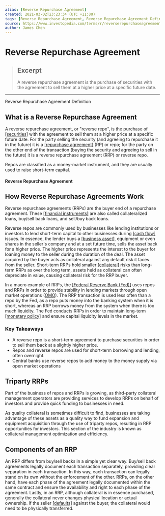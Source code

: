 ```yaml
---
alias: [Reverse Repurchase Agreement]
created: 2021-03-02T23:23:34 (UTC +11:00)
tags: [Reverse Repurchase Agreement, Reverse Repurchase Agreement Definition]
source: https://www.investopedia.com/terms/r/reverserepurchaseagreement.asp
author: James Chen
---
```


# Reverse Repurchase Agreement

> ## Excerpt
> A reverse repurchase agreement is the purchase of securities with the agreement to sell them at a higher price at a specific future date.

---

Reverse Repurchase Agreement Definition
## What is a Reverse Repurchase Agreement

A reverse repurchase agreement, or "reverse repo", is the purchase of [[securities]](https://www.investopedia.com/terms/s/security.asp) with the agreement to sell them at a higher price at a specific future date. For the party selling the security (and agreeing to repurchase it in the future) it is a [[repurchase agreement]](https://www.investopedia.com/terms/r/repurchaseagreement.asp) (RP) or repo; for the party on the other end of the transaction (buying the security and agreeing to sell in the future) it is a reverse repurchase agreement (RRP) or reverse repo.

Repos are classified as a money-market instrument, and they are usually used to raise short-term capital.

#### Reverse Repurchase Agreement

## How Reverse Repurchase Agreements Work

Reverse repurchase agreements (RRPs) are the buyer end of a repurchase agreement. These [[financial instruments]](https://www.investopedia.com/terms/f/financialinstrument.asp) are also called collateralized loans, buy/sell back loans, and sell/buy back loans.

Reverse repos are commonly used by businesses like lending institutions or investors to lend short-term capital to other businesses during [[cash flow]](https://www.investopedia.com/terms/c/cashflow.asp) issues. In essence, the lender buys a [[business asset]](https://www.investopedia.com/terms/b/business-asset.asp), equipment or even shares in the seller's company and at a set future time, sells the asset back for a higher price. The higher price represents the interest to the buyer for loaning money to the seller during the duration of the deal. The asset acquired by the buyer acts as collateral against any default risk it faces from the seller. Short-term RRPs hold smaller [[collateral]](https://www.investopedia.com/terms/c/collateral.asp) risks than long-term RRPs as over the long term, assets held as collateral can often depreciate in value, causing collateral risk for the RRP buyer.

In a macro example of RRPs, the [[Federal Reserve Bank (Fed)]](https://www.investopedia.com/terms/f/federalreservebank.asp) uses repos and RRPs in order to provide stability in lending markets through open market operations ([OMO](https://www.investopedia.com/terms/o/openmarketoperations.asp)). The RRP transaction is used less often than a repo by the Fed, as a repo puts money into the banking system when it is short, whereas an RRP borrows money from the system when there is too much liquidity. The Fed conducts RRPs in order to maintain long-term [[monetary policy]](https://www.investopedia.com/terms/m/monetarypolicy.asp) and ensure capital liquidity levels in the market.

### Key Takeaways

-   A reverse repo is a short-term agreement to purchase securities in order to sell them back at a slightly higher price.
-   Repos and reverse repos are used for short-term borrowing and lending, often overnight.
-   Central banks use reverse repos to add money to the money supply via open market operations

## Triparty RRPs

Part of the business of repos and RRPs is growing, as third-party collateral management operators are providing services to develop RRPs on behalf of investors and provide quick funding to businesses in need.

As quality collateral is sometimes difficult to find, businesses are taking advantage of these assets as a quality way to fund expansion and equipment acquisition through the use of triparty repos, resulting in RRP opportunities for investors. This section of the industry is known as collateral management optimization and efficiency.

## Components of an RRP

An RRP differs from buy/sell backs in a simple yet clear way. Buy/sell back agreements legally document each transaction separately, providing clear separation in each transaction. In this way, each transaction can legally stand on its own without the enforcement of the other. RRPs, on the other hand, have each phase of the agreement legally documented within the same contract and ensure the availability and right to each phase of the agreement. Lastly, in an RRP, although collateral is in essence purchased, generally the collateral never changes physical location or actual ownership. If the seller [[defaults]](https://www.investopedia.com/terms/d/default2.asp) against the buyer, the collateral would need to be physically transferred.
